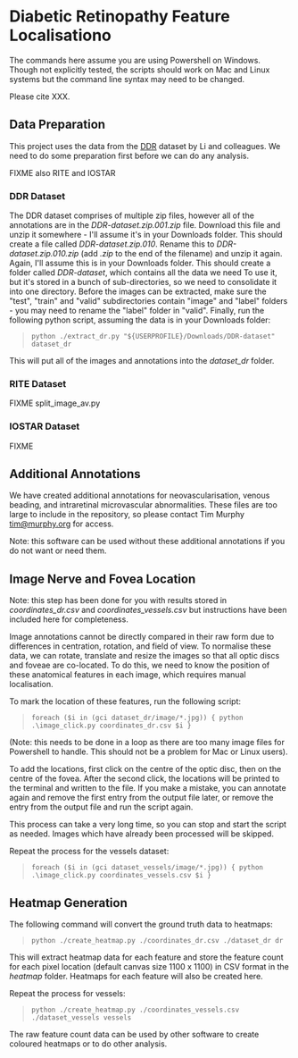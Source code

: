 # Diabetic Retinopathy Feature Localisationo

The commands here assume you are using Powershell on Windows. Though not
explicitly tested, the scripts should work on Mac and Linux systems but the
command line syntax may need to be changed.

Please cite XXX.

## Data Preparation

This project uses the data from the [DDR](https://github.com/nkicsl/DDR-dataset)
dataset by Li and colleagues. We need to do some preparation first before we can
do any analysis.

FIXME also RITE and IOSTAR

### DDR Dataset

The DDR dataset comprises of multiple zip files, however all of the annotations
are in the *DDR-dataset.zip.001.zip* file. Download this file and unzip it
somewhere - I'll assume it's in your Downloads folder. This should create a
file called *DDR-dataset.zip.010*. Rename this to *DDR-dataset.zip.010.zip* (add
*.zip* to the end of the filename) and unzip it again. Again, I'll assume this
is in your Downloads folder. This should create a folder called *DDR-dataset*,
which contains all the data we need To use it, but it's stored in a bunch of
sub-directories, so we need to consolidate it into one directory. Before the
images can be extracted, make sure the "test", "train" and "valid"
subdirectories contain "image" and "label" folders - you may need to rename
the "label" folder in "valid". Finally, run the following python script,
assuming the data is in your Downloads folder:

> `python ./extract_dr.py "${USERPROFILE}/Downloads/DDR-dataset" dataset_dr`

This will put all of the images and annotations into the *dataset_dr* folder.

### RITE Dataset

FIXME
split_image_av.py

### IOSTAR Dataset

FIXME

## Additional Annotations

We have created additional annotations for neovascularisation, venous beading,
and intraretinal microvascular abnormalities. These files are too large to
include in the repository, so please contact Tim Murphy <tim@murphy.org> for
access.

Note: this software can be used without these additional annotations if you do
not want or need them.

## Image Nerve and Fovea Location

Note: this step has been done for you with results stored in *coordinates_dr.csv*
and *coordinates_vessels.csv* but instructions have been included here for
completeness.

Image annotations cannot be directly compared in their raw form due to
differences in centration, rotation, and field of view. To normalise these
data, we can rotate, translate and resize the images so that all optic discs
and foveae are co-located. To do this, we need to know the position of these
anatomical features in each image, which requires manual localisation.

To mark the location of these features, run the following script:

> `foreach ($i in (gci dataset_dr/image/*.jpg)) { python .\image_click.py coordinates_dr.csv $i }`

(Note: this needs to be done in a loop as there are too many image files for
Powershell to handle. This should not be a problem for Mac or Linux users).

To add the locations, first click on the centre of the optic disc, then on the
centre of the fovea. After the second click, the locations will be printed to
the terminal and written to the file. If you make a mistake, you can annotate
again and remove the first entry from the output file later, or remove the
entry from the output file and run the script again.

This process can take a very long time, so you can stop and start the script
as needed. Images which have already been processed will be skipped.

Repeat the process for the vessels dataset:

> `foreach ($i in (gci dataset_vessels/image/*.jpg)) { python .\image_click.py coordinates_vessels.csv $i }`

## Heatmap Generation

The following command will convert the ground truth data to heatmaps:

> `python ./create_heatmap.py ./coordinates_dr.csv ./dataset_dr dr`

This will extract heatmap data for each feature and store the feature count
for each pixel location (default canvas size 1100 x 1100) in CSV format in the
*heatmap* folder. Heatmaps for each feature will also be created here.

Repeat the process for vessels:

> `python ./create_heatmap.py ./coordinates_vessels.csv ./dataset_vessels vessels`

The raw feature count data can be used by other software to create coloured
heatmaps or to do other analysis.
